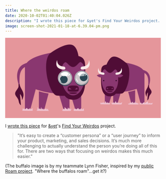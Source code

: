 ```yaml
---
title: Where the weirdos roam
date: 2020-10-02T01:40:04.026Z
description: "I wrote this piece for &yet's Find Your Weirdos project. The buffalo image is by my teammate Lynn Fisher, inspired by my public Roam project. 'Where the buffalos roam'…get it?"
image: screen-shot-2021-01-18-at-6.39.04-pm.png
---
```

![An illustration of two purple buffalo on a pink background, one with big googly eyes.](screen-shot-2021-01-18-at-6.39.04-pm.png)

I [wrote this piece](https://find.yourweirdos.com/posts/where-the-weirdos-roam) for [&yet](https://andyet.com)'s [Find Your Weirdos](https://find.yourweirdos.com) project. 

> "It’s easy to create a “customer persona” or a “user journey” to inform your product, marketing, and sales decisions. It’s much more challenging to actually understand the person you’re doing all of this for. There are two ways that focusing on weirdos makes this much easier."

(The buffalo image is by my teammate Lynn Fisher, inspired by my [public Roam project](http://roam.sarahavenir.com). "Where the buffalos roam"...get it?)
